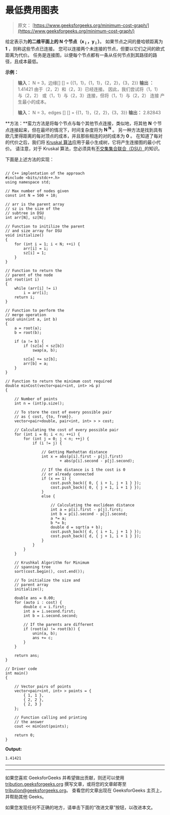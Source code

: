 # 最低费用图表

> 原文： [https://www.geeksforgeeks.org/minimum-cost-graph/](https://www.geeksforgeeks.org/minimum-cost-graph/)

给定表示为**的二维平面上的 **N 个**节点（x <sub>i</sub> ，y <sub>i</sub> ）**。 如果节点之间的曼哈顿距离为 **1** ，则称这些节点已连接。 您可以连接两个未连接的节点，但要以它们之间的欧式距离为代价。 任务是连接图，以便每个节点都有一条从任何节点到其路径的路径，且成本最低。

**示例：**

> **输入：** N = 3，边缘[] [] = {{1，1}，{1，1}，{2，2}，{3，2}}
> **输出 ：** 1.41421
> 由于（2，2）和（2，3）已经连接。
> 因此，我们尝试将（1，1）与（2，2）
> 或（1，1）与（2，3）连接，但将（1，1）与（2，2）
> 连接 产生最小的成本。
> 
> **输入：** N = 3，edges [] [] = {{1，1}，{2，2}，{3，3}}
> **输出：** 2.82843

**方法：**蛮力方法是将每个节点与每个其他节点连接，类似地，将其他 **N** 个节点连接起来，但在最坏的情况下，时间复杂度将为 **N <sup>N</sup>** 。
另一种方法是找到具有欧几里得距离的每对顶点的成本，并且那些相连的对的成本为 **0** 。
在知道了每对的代价之后，我们将 [Kruskal 算法](https://www.geeksforgeeks.org/kruskals-minimum-spanning-tree-algorithm-greedy-algo-2/)应用于最小生成树，它将产生连接图的最小代价。 请注意，对于 Kruskal 算法，您必须具有[不交集集合联合（DSU）](https://www.geeksforgeeks.org/disjoint-set-data-structures/)的知识。

下面是上述方法的实现：

```

// C++ implentation of the approach 
#include <bits/stdc++.h> 
using namespace std; 

// Max number of nodes given 
const int N = 500 + 10; 

// arr is the parent array 
// sz is the size of the 
// subtree in DSU 
int arr[N], sz[N]; 

// Function to initilize the parent 
// and size array for DSU 
void initialize() 
{ 
    for (int i = 1; i < N; ++i) { 
        arr[i] = i; 
        sz[i] = 1; 
    } 
} 

// Function to return the 
// parent of the node 
int root(int i) 
{ 
    while (arr[i] != i) 
        i = arr[i]; 
    return i; 
} 

// Function to perform the 
// merge operation 
void unin(int a, int b) 
{ 
    a = root(a); 
    b = root(b); 

    if (a != b) { 
        if (sz[a] < sz[b]) 
            swap(a, b); 

        sz[a] += sz[b]; 
        arr[b] = a; 
    } 
} 

// Function to return the minimum cost required 
double minCost(vector<pair<int, int> >& p) 
{ 

    // Number of points 
    int n = (int)p.size(); 

    // To store the cost of every possible pair 
    // as { cost, {to, from}}. 
    vector<pair<double, pair<int, int> > > cost; 

    // Calculating the cost of every possible pair 
    for (int i = 0; i < n; ++i) { 
        for (int j = 0; j < n; ++j) { 
            if (i != j) { 

                // Getting Manhattan distance 
                int x = abs(p[i].first - p[j].first) 
                        + abs(p[i].second - p[j].second); 

                // If the distance is 1 the cost is 0 
                // or already connected 
                if (x == 1) { 
                    cost.push_back({ 0, { i + 1, j + 1 } }); 
                    cost.push_back({ 0, { j + 1, i + 1 } }); 
                } 
                else { 

                    // Calculating the euclidean distance 
                    int a = p[i].first - p[j].first; 
                    int b = p[i].second - p[j].second; 
                    a *= a; 
                    b *= b; 
                    double d = sqrt(a + b); 
                    cost.push_back({ d, { i + 1, j + 1 } }); 
                    cost.push_back({ d, { j + 1, i + 1 } }); 
                } 
            } 
        } 
    } 

    // Krushkal Algorithm for Minimum 
    // spanning tree 
    sort(cost.begin(), cost.end()); 

    // To initialize the size and 
    // parent array 
    initialize(); 

    double ans = 0.00; 
    for (auto i : cost) { 
        double c = i.first; 
        int a = i.second.first; 
        int b = i.second.second; 

        // If the parents are different 
        if (root(a) != root(b)) { 
            unin(a, b); 
            ans += c; 
        } 
    } 

    return ans; 
} 

// Driver code 
int main() 
{ 

    // Vector pairs of points 
    vector<pair<int, int> > points = { 
        { 1, 1 }, 
        { 2, 2 }, 
        { 2, 3 } 
    }; 

    // Function calling and printing 
    // the answer 
    cout << minCost(points); 

    return 0; 
} 

```

**Output:**

```
1.41421

```



* * *

* * *

如果您喜欢 GeeksforGeeks 并希望做出贡献，则还可以使用 [tribution.geeksforgeeks.org](https://contribute.geeksforgeeks.org/) 撰写文章，或将您的文章邮寄至 tribution@geeksforgeeks.org。 查看您的文章出现在 GeeksforGeeks 主页上，并帮助其他 Geeks。

如果您发现任何不正确的地方，请单击下面的“改进文章”按钮，以改进本文。